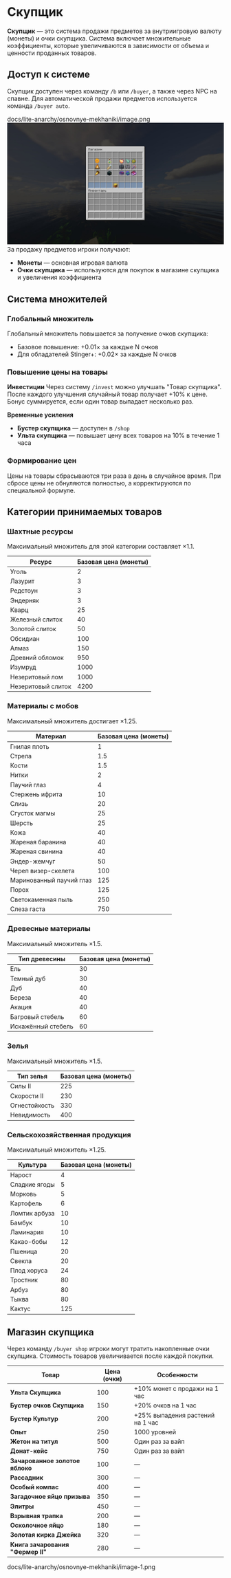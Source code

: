 # Скупщик

**Скупщик** — это система продажи предметов за внутриигровую валюту (монеты) и очки скупщика. Система включает множительные коэффициенты, которые увеличиваются в зависимости от объема и ценности проданных товаров.

## Доступ к системе

Скупщик доступен через команду `/b` или `/buyer`, а также через NPC на спавне. Для автоматической продажи предметов используется команда `/buyer auto`.

docs/lite-anarchy/osnovnye-mekhaniki/image.png
![alt text](image-1.png)
За продажу предметов игроки получают:
- **Монеты** — основная игровая валюта
- **Очки скупщика** — используются для покупок в магазине скупщика и увеличения коэффициента

## Система множителей

### Глобальный множитель
Глобальный множитель повышается за получение очков скупщика:
- Базовое повышение: +<!-- wiki[buyer-global-multiplier-base] -->0.01<!-- /wiki -->× за каждые <!-- wiki[buyer-global-multiplier-points] -->N<!-- /wiki --> очков
- Для обладателей Stinger+: +<!-- wiki[buyer-global-multiplier-premium] -->0.02<!-- /wiki -->× за каждые <!-- wiki[buyer-global-multiplier-points] -->N<!-- /wiki --> очков

### Повышение цены на товары

**Инвестиции**
Через систему `/invest` можно улучшать "Товар скупщика". После каждого улучшения случайный товар получает +<!-- wiki[invest-buyer-bonus] -->10<!-- /wiki -->% к цене. Бонус суммируется, если один товар выпадает несколько раз.

**Временные усиления**
- **Бустер скупщика** — доступен в `/shop`
- **Ульта скупщика** — повышает цену всех товаров на <!-- wiki[buyer-ultra-bonus] -->10<!-- /wiki -->% в течение <!-- wiki[buyer-ultra-duration] -->1 часа<!-- /wiki -->

### Формирование цен
Цены на товары сбрасываются три раза в день в случайное время. При сбросе цены не обнуляются полностью, а корректируются по специальной формуле.

## Категории принимаемых товаров

### Шахтные ресурсы
Максимальный множитель для этой категории составляет ×<!-- wiki[buyer-mining-max-multiplier] -->1.1<!-- /wiki -->.

| Ресурс | Базовая цена (монеты) |
|--------|----------------------|
| Уголь | <!-- wiki[buyer-price-coal] -->2<!-- /wiki --> |
| Лазурит | <!-- wiki[buyer-price-lapis] -->3<!-- /wiki --> |
| Редстоун | <!-- wiki[buyer-price-redstone] -->3<!-- /wiki --> |
| Эндерняк | <!-- wiki[buyer-price-endstone] -->3<!-- /wiki --> |
| Кварц | <!-- wiki[buyer-price-quartz] -->25<!-- /wiki --> |
| Железный слиток | <!-- wiki[buyer-price-iron] -->40<!-- /wiki --> |
| Золотой слиток | <!-- wiki[buyer-price-gold] -->50<!-- /wiki --> |
| Обсидиан | <!-- wiki[buyer-price-obsidian] -->100<!-- /wiki --> |
| Алмаз | <!-- wiki[buyer-price-diamond] -->150<!-- /wiki --> |
| Древний обломок | <!-- wiki[buyer-price-debris] -->950<!-- /wiki --> |
| Изумруд | <!-- wiki[buyer-price-emerald] -->1000<!-- /wiki --> |
| Незеритовый лом | <!-- wiki[buyer-price-netherite-scrap] -->1000<!-- /wiki --> |
| Незеритовый слиток | <!-- wiki[buyer-price-netherite-ingot] -->4200<!-- /wiki --> |

### Материалы с мобов
Максимальный множитель достигает ×<!-- wiki[buyer-mob-max-multiplier] -->1.25<!-- /wiki -->.

| Материал | Базовая цена (монеты) |
|----------|----------------------|
| Гнилая плоть | <!-- wiki[buyer-price-flesh] -->1<!-- /wiki --> |
| Стрела | <!-- wiki[buyer-price-arrow] -->1.5<!-- /wiki --> |
| Кости | <!-- wiki[buyer-price-bone] -->1.5<!-- /wiki --> |
| Нитки | <!-- wiki[buyer-price-string] -->2<!-- /wiki --> |
| Паучий глаз | <!-- wiki[buyer-price-spider-eye] -->4<!-- /wiki --> |
| Стержень ифрита | <!-- wiki[buyer-price-blaze-rod] -->10<!-- /wiki --> |
| Слизь | <!-- wiki[buyer-price-slime] -->20<!-- /wiki --> |
| Сгусток магмы | <!-- wiki[buyer-price-magma-cream] -->25<!-- /wiki --> |
| Шерсть | <!-- wiki[buyer-price-wool] -->25<!-- /wiki --> |
| Кожа | <!-- wiki[buyer-price-leather] -->40<!-- /wiki --> |
| Жареная баранина | <!-- wiki[buyer-price-cooked-mutton] -->40<!-- /wiki --> |
| Жареная свинина | <!-- wiki[buyer-price-cooked-pork] -->40<!-- /wiki --> |
| Эндер-жемчуг | <!-- wiki[buyer-price-ender-pearl] -->50<!-- /wiki --> |
| Череп визер-скелета | <!-- wiki[buyer-price-wither-skull] -->100<!-- /wiki --> |
| Маринованный паучий глаз | <!-- wiki[buyer-price-fermented-spider-eye] -->125<!-- /wiki --> |
| Порох | <!-- wiki[buyer-price-gunpowder] -->125<!-- /wiki --> |
| Светокаменная пыль | <!-- wiki[buyer-price-glowstone] -->250<!-- /wiki --> |
| Слеза гаста | <!-- wiki[buyer-price-ghast-tear] -->750<!-- /wiki --> |

### Древесные материалы
Максимальный множитель ×<!-- wiki[buyer-wood-max-multiplier] -->1.5<!-- /wiki -->.

| Тип древесины | Базовая цена (монеты) |
|---------------|----------------------|
| Ель | <!-- wiki[buyer-price-spruce] -->30<!-- /wiki --> |
| Темный дуб | <!-- wiki[buyer-price-dark-oak] -->30<!-- /wiki --> |
| Дуб | <!-- wiki[buyer-price-oak] -->40<!-- /wiki --> |
| Береза | <!-- wiki[buyer-price-birch] -->40<!-- /wiki --> |
| Акация | <!-- wiki[buyer-price-acacia] -->40<!-- /wiki --> |
| Багровый стебель | <!-- wiki[buyer-price-crimson] -->60<!-- /wiki --> |
| Искажённый стебель | <!-- wiki[buyer-price-warped] -->60<!-- /wiki --> |

### Зелья
Максимальный множитель ×<!-- wiki[buyer-potion-max-multiplier] -->1.5<!-- /wiki -->.

| Тип зелья | Базовая цена (монеты) |
|-----------|----------------------|
| Силы II | <!-- wiki[buyer-price-strength] -->225<!-- /wiki --> |
| Скорости II | <!-- wiki[buyer-price-speed] -->230<!-- /wiki --> |
| Огнестойкость | <!-- wiki[buyer-price-fire-resistance] -->330<!-- /wiki --> |
| Невидимость | <!-- wiki[buyer-price-invisibility] -->400<!-- /wiki --> |

### Сельскохозяйственная продукция
Максимальный множитель ×<!-- wiki[buyer-farming-max-multiplier] -->1.25<!-- /wiki -->.

| Культура | Базовая цена (монеты) |
|----------|----------------------|
| Нарост | <!-- wiki[buyer-price-wart] -->4<!-- /wiki --> |
| Сладкие ягоды | <!-- wiki[buyer-price-berries] -->5<!-- /wiki --> |
| Морковь | <!-- wiki[buyer-price-carrot] -->5<!-- /wiki --> |
| Картофель | <!-- wiki[buyer-price-potato] -->6<!-- /wiki --> |
| Ломтик арбуза | <!-- wiki[buyer-price-melon-slice] -->10<!-- /wiki --> |
| Бамбук | <!-- wiki[buyer-price-bamboo] -->10<!-- /wiki --> |
| Ламинария | <!-- wiki[buyer-price-kelp] -->10<!-- /wiki --> |
| Какао-бобы | <!-- wiki[buyer-price-cocoa] -->12<!-- /wiki --> |
| Пшеница | <!-- wiki[buyer-price-wheat] -->20<!-- /wiki --> |
| Свекла | <!-- wiki[buyer-price-beetroot] -->20<!-- /wiki --> |
| Плод хоруса | <!-- wiki[buyer-price-chorus] -->24<!-- /wiki --> |
| Тростник | <!-- wiki[buyer-price-sugarcane] -->80<!-- /wiki --> |
| Арбуз | <!-- wiki[buyer-price-melon] -->80<!-- /wiki --> |
| Тыква | <!-- wiki[buyer-price-pumpkin] -->80<!-- /wiki --> |
| Кактус | <!-- wiki[buyer-price-cactus] -->125<!-- /wiki --> |

## Магазин скупщика

Через команду `/buyer shop` игроки могут тратить накопленные очки скупщика. Стоимость товаров увеличивается после каждой покупки.

| Товар | Цена (очки) | Особенности |
|-------|-------------|-------------|
| **Ульта Скупщика** | <!-- wiki[buyer-shop-ultra-price] -->100<!-- /wiki --> | +<!-- wiki[buyer-ultra-bonus] -->10<!-- /wiki -->% монет с продажи на 1 час |
| **Бустер очков Скупщика** | <!-- wiki[buyer-shop-booster-price] -->150<!-- /wiki --> | +<!-- wiki[buyer-booster-bonus] -->20<!-- /wiki -->% очков на 1 час |
| **Бустер Культур** | <!-- wiki[buyer-shop-crops-price] -->200<!-- /wiki --> | +<!-- wiki[buyer-crops-bonus] -->25<!-- /wiki -->% выпадения растений на 1 час |
| **Опыт** | <!-- wiki[buyer-shop-exp-price] -->250<!-- /wiki --> | <!-- wiki[buyer-shop-exp-amount] -->1000<!-- /wiki --> уровней |
| **Жетон на титул** | <!-- wiki[buyer-shop-title-price] -->500<!-- /wiki --> | Один раз за вайп |
| **Донат-кейс** | <!-- wiki[buyer-shop-donate-price] -->750<!-- /wiki --> | Один раз за вайп |
| **Зачарованное золотое яблоко** | <!-- wiki[buyer-shop-golden-apple-price] -->100<!-- /wiki --> | — |
| **Рассадник** | <!-- wiki[buyer-shop-spawner-price] -->300<!-- /wiki --> | — |
| **Особый компас** | <!-- wiki[buyer-shop-compass-price] -->400<!-- /wiki --> | — |
| **Загадочное яйцо призыва** | <!-- wiki[buyer-shop-egg-price] -->350<!-- /wiki --> | — |
| **Элитры** | <!-- wiki[buyer-shop-elytra-price] -->450<!-- /wiki --> | — |
| **Взрывная трапка** | <!-- wiki[buyer-shop-trap-price] -->200<!-- /wiki --> | — |
| **Осколочное яйцо** | <!-- wiki[buyer-shop-shard-egg-price] -->180<!-- /wiki --> | — |
| **Золотая кирка Джейка** | <!-- wiki[buyer-shop-jack-pickaxe-price] -->320<!-- /wiki --> | — |
| **Книга зачарования "Фермер II"** | <!-- wiki[buyer-shop-farmer-book-price] -->280<!-- /wiki --> | — |

docs/lite-anarchy/osnovnye-mekhaniki/image-1.png